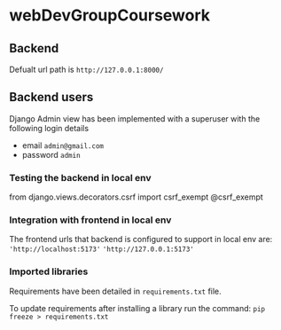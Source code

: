 # webDevGroupCoursework

## Backend


Defualt url path is `http://127.0.0.1:8000/`

## Backend users

Django Admin view has been implemented with a superuser with the following login details

- email `admin@gmail.com`
- password `admin`

### Testing the backend in local env
from django.views.decorators.csrf import csrf_exempt
@csrf_exempt 

### **Integration with frontend in local env**

The frontend urls that backend is configured to support in local env are:
`'http://localhost:5173'`
`'http://127.0.0.1:5173'`

### **Imported libraries**

Requirements have been detailed in `requirements.txt` file. 

To update requirements after installing a library run the command:
`pip freeze > requirements.txt`


